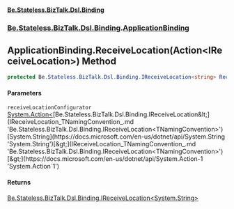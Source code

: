 #### [Be.Stateless.BizTalk.Dsl.Binding](README.md 'README')
### [Be.Stateless.BizTalk.Dsl.Binding](Be.Stateless.BizTalk.Dsl.Binding.md 'Be.Stateless.BizTalk.Dsl.Binding').[ApplicationBinding](ApplicationBinding.md 'Be.Stateless.BizTalk.Dsl.Binding.ApplicationBinding')

## ApplicationBinding.ReceiveLocation(Action<IReceiveLocation<string>>) Method

```csharp
protected Be.Stateless.BizTalk.Dsl.Binding.IReceiveLocation<string> ReceiveLocation(System.Action<Be.Stateless.BizTalk.Dsl.Binding.IReceiveLocation<string>> receiveLocationConfigurator);
```
#### Parameters

<a name='Be.Stateless.BizTalk.Dsl.Binding.ApplicationBinding.ReceiveLocation(System.Action_Be.Stateless.BizTalk.Dsl.Binding.IReceiveLocation_string__).receiveLocationConfigurator'></a>

`receiveLocationConfigurator` [System.Action&lt;](https://docs.microsoft.com/en-us/dotnet/api/System.Action-1 'System.Action`1')[Be.Stateless.BizTalk.Dsl.Binding.IReceiveLocation&lt;](IReceiveLocation_TNamingConvention_.md 'Be.Stateless.BizTalk.Dsl.Binding.IReceiveLocation<TNamingConvention>')[System.String](https://docs.microsoft.com/en-us/dotnet/api/System.String 'System.String')[&gt;](IReceiveLocation_TNamingConvention_.md 'Be.Stateless.BizTalk.Dsl.Binding.IReceiveLocation<TNamingConvention>')[&gt;](https://docs.microsoft.com/en-us/dotnet/api/System.Action-1 'System.Action`1')

#### Returns
[Be.Stateless.BizTalk.Dsl.Binding.IReceiveLocation&lt;](IReceiveLocation_TNamingConvention_.md 'Be.Stateless.BizTalk.Dsl.Binding.IReceiveLocation<TNamingConvention>')[System.String](https://docs.microsoft.com/en-us/dotnet/api/System.String 'System.String')[&gt;](IReceiveLocation_TNamingConvention_.md 'Be.Stateless.BizTalk.Dsl.Binding.IReceiveLocation<TNamingConvention>')